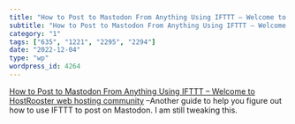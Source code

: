 ```yaml
---
title: "How to Post to Mastodon From Anything Using IFTTT – Welcome to HostRooster web hosting community"
subtitle: "How to Post to Mastodon From Anything Using IFTTT – Welcome to HostRooster web hosting community"
category: "1"
tags: ["635", "1221", "2295", "2294"]
date: "2022-12-04"
type: "wp"
wordpress_id: 4264
---
```

[ How to Post to Mastodon From Anything Using IFTTT – Welcome to HostRooster web hosting community]( http://webhosting.hostrooster.com/knowledgebase/articles/1974327-how-to-post-to-mastodon-from-anything-using-ifttt) –Another guide to help you figure out how to use IFTTT to post on Mastodon. I am still tweaking this.